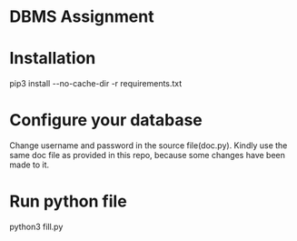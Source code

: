 # DBMS Assignment
# Installation
pip3 install --no-cache-dir -r requirements.txt
# Configure your database
Change username and password in the source file(doc.py).
Kindly use the same doc file as provided in this repo, because some changes have been made to it.

# Run python file
python3 fill.py
